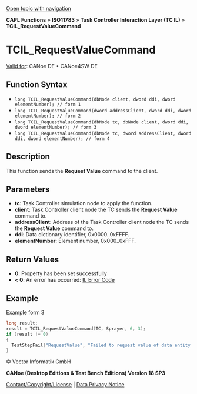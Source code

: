 [Open topic with navigation](../../../../../../CANoeDEFamily.htm#Topics/CAPLFunctions/ISO11783/ISOInteractionLayerTC/Functions/CAPLfunctionIso11783TCILRequestValueCommand.md)

**CAPL Functions** » **ISO11783** » **Task Controller Interaction Layer (TC IL)** » **TCIL_RequestValueCommand**

# TCIL_RequestValueCommand

[Valid for](../../../../Shared/FeatureAvailability.md): CANoe DE • CANoe4SW DE

## Function Syntax

- `long TCIL_RequestValueCommand(dbNode client, dword ddi, dword elementNumber); // form 1`
- `long TCIL_RequestValueCommand(dword addressClient, dword ddi, dword elementNumber); // form 2`
- `long TCIL_RequestValueCommand(dbNode tc, dbNode client, dword ddi, dword elementNumber); // form 3`
- `long TCIL_RequestValueCommand(dbNode tc, dword addressClient, dword ddi, dword elementNumber); // form 4`

## Description

This function sends the **Request Value** command to the client.

## Parameters

- **tc**: Task Controller simulation node to apply the function.
- **client**: Task Controller client node the TC sends the **Request Value** command to.
- **addressClient**: Address of the Task Controller client node the TC sends the **Request Value** command to.
- **ddi**: Data dictionary identifier, 0x0000..0xFFFF.
- **elementNumber**: Element number, 0x000..0xFFF.

## Return Values

- **0**: Property has been set successfully
- **< 0**: An error has occurred: [IL Error Code](../../../CAPLfunctionsISOj1939ErrorCodes.md)

## Example

Example form 3

```c
long result;
result = TCIL_RequestValueCommand(TC, Sprayer, 6, 3);
if (result != 0)
{
  TestStepFail("RequestValue", "Failed to request value of data entity (DDI 6 , element number 1). Error %i", result);
}
```

© Vector Informatik GmbH

**CANoe (Desktop Editions & Test Bench Editions) Version 18 SP3**

[Contact/Copyright/License](../../../../Shared/ContactCopyrightLicense.md) | [Data Privacy Notice](https://www.vector.com/int/en/company/get-info/privacy-policy/)
